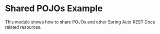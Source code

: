 # Shared POJOs Example

This module shows how to share POJOs and other Spring Auto REST Docs related resources.